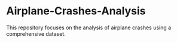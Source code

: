 # Airplane-Crashes-Analysis
This repository focuses on the analysis of airplane crashes using a comprehensive dataset. 
